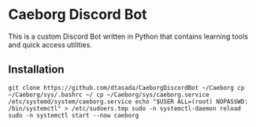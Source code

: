 # Caeborg Discord Bot

This is a custom Discord Bot written in Python that contains learning tools and quick access utilities.

## Installation

`git clone https://github.com/dtasada/CaeborgDiscordBot ~/Caeborg
cp ~/Caeborg/sys/.bashrc ~/
cp ~/Caeborg/sys/caeborg.service /etc/systemd/system/caeborg.service
echo "$USER ALL=(root) NOPASSWD: /bin/systemctl" > /etc/sudoers.tmp
sudo -n systemctl-daemon reload
sudo -n systemctl start --now caeborg`
